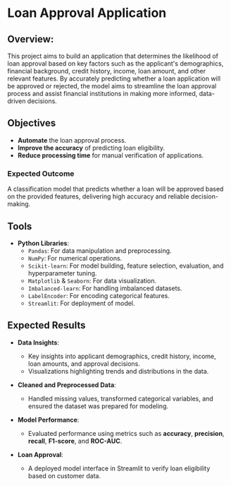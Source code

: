 # Loan Approval Application
## Overview:
This project aims to build an application that determines the likelihood of loan approval based on key factors such as the applicant's demographics, financial background, credit history, income, loan amount, and other relevant features. By accurately predicting whether a loan application will be approved or rejected, the model aims to streamline the loan approval process and assist financial institutions in making more informed, data-driven decisions.
## Objectives
- **Automate** the loan approval process.
- **Improve the accuracy** of predicting loan eligibility.
- **Reduce processing time** for manual verification of applications.

### Expected Outcome
A classification model that predicts whether a loan will be approved based on the provided features, delivering high accuracy and reliable decision-making.

## Tools
- **Python Libraries**:
  - `Pandas`: For data manipulation and preprocessing.
  - `NumPy`: For numerical operations.
  - `Scikit-learn`: For model building, feature selection, evaluation, and hyperparameter tuning.
  - `Matplotlib` & `Seaborn`: For data visualization.
  - `Imbalanced-learn`: For handling imbalanced datasets.
  - `LabelEncoder`: For encoding categorical features.
  - `Streamlit`: For deployment of model.


## Expected Results

- **Data Insights**:
  - Key insights into applicant demographics, credit history, income, loan amounts, and approval decisions.
  - Visualizations highlighting trends and distributions in the data.

- **Cleaned and Preprocessed Data**:
  - Handled missing values, transformed categorical variables, and ensured the dataset was prepared for modeling.

- **Model Performance**:
  - Evaluated performance using metrics such as **accuracy**, **precision**, **recall**, **F1-score**, and **ROC-AUC**.

- **Loan Approval**:
  - A deployed model interface in Streamlit to verify loan eligibility based on customer data.
